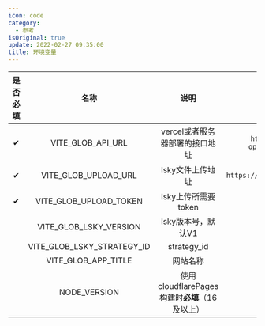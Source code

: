 ```yaml
---
icon: code
category:
  - 参考
isOriginal: true
update: 2022-02-27 09:35:00
title: 环境变量
---
```




| 是否必填 |            名称            |                     说明                      |              示例               |
| :------: | :------------------------: | :-------------------------------------------: | :-----------------------------: |
|    ✔     |     VITE_GLOB_API_URL      |        vercel或者服务器部署的接口地址         | `https://kkapi-open.vercel.app` |
|    ✔     |    VITE_GLOB_UPLOAD_URL    |               lsky文件上传地址                |  `https://7bu.top/api/upload`   |
|    ✔     |   VITE_GLOB_UPLOAD_TOKEN   |              lsky上传所需要token              |            `xxxxxx`             |
|          |   VITE_GLOB_LSKY_VERSION   |              lsky版本号，默认V1               |              `V2`               |
|          | VITE_GLOB_LSKY_STRATEGY_ID |                  strategy_id                  |                                 |
|          |    VITE_GLOB_APP_TITLE     |                   网站名称                    |            kk-admin             |
|          |        NODE_VERSION        | 使用cloudflarePages构建时**必填**（16及以上） |               16                |

